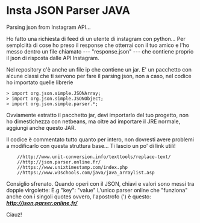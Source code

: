 # Insta JSON Parser JAVA
Parsing json from Instagram API...

Ho fatto una richiesta di feed di un utente di instagram con python...
Per semplciità di cose ho preso il response che otterrai con il tuo amico e l'ho messo dentro un file chiamato
--- "response.json" ---
che contiene proprio il json di risposta dalle API Instagram.

Nel repository c'è anche un file ip che contiene un jar. E' un pacchetto con alcune classi che ti servono per fare il parsing json, non a caso, nel codice ho importato quelle librerie

	> import org.json.simple.JSONArray;
	> import org.json.simple.JSONObject;
	> import org.json.simple.parser.*;

Ovviamente estratto il pacchetto jar, devi importarlo del tuo progetto, non ho dimestichezza con netbeans, ma oltre ad importare il JRE normale, aggiungi anche questo JAR.

Il codice è commentato tutto quanto per intero, non dovresti avere problemi a modificarlo con questa struttura base...
Ti lascio un po' di link utili!

		//http://www.unit-conversion.info/texttools/replace-text/
		//http://json.parser.online.fr/
		//https://www.unixtimestamp.com/index.php
		//https://www.w3schools.com/java/java_arraylist.asp

Consiglio sfrenato. Quando operi con il JSON, chiavi e valori sono messi tra doppie virgolette:
E.g "key": "value"
L'unico parser online che "funziona" anche con i singoli quotes ovvero, l'apostrofo (') è questo:
**_http://json.parser.online.fr/_**

Ciauz!
